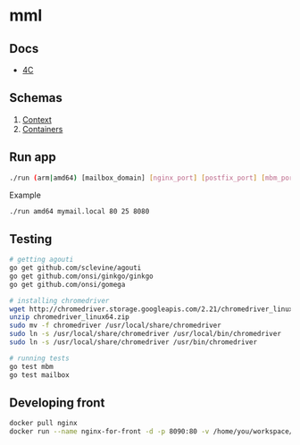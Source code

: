 # mml

## Docs
* [4C](https://drive.google.com/open?id=1a3MfEczAGnz4AfXzFKyq_aNJR3IqElML5fQp8-930Nk)

## Schemas
1. [Context](https://drive.google.com/open?id=0B6MswmSTZunJVXByMTN4Zm0tRk0)
2. [Containers](https://drive.google.com/open?id=0B6MswmSTZunJZk5wVldNNl96X3M)

## Run app
```bash
./run (arm|amd64) [mailbox_domain] [nginx_port] [postfix_port] [mbm_port]
```
Example
```bash
./run amd64 mymail.local 80 25 8080
```
## Testing
```bash
# getting agouti
go get github.com/sclevine/agouti
go get github.com/onsi/ginkgo/ginkgo
go get github.com/onsi/gomega

# installing chromedriver
wget http://chromedriver.storage.googleapis.com/2.21/chromedriver_linux64.zip
unzip chromedriver_linux64.zip
sudo mv -f chromedriver /usr/local/share/chromedriver
sudo ln -s /usr/local/share/chromedriver /usr/local/bin/chromedriver
sudo ln -s /usr/local/share/chromedriver /usr/bin/chromedriver

# running tests
go test mbm
go test mailbox
```
## Developing front
```bash
docker pull nginx
docker run --name nginx-for-front -d -p 8090:80 -v /home/you/workspace/mml/front/public:/usr/share/nginx/html:ro nginx
```
